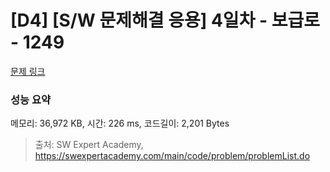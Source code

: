 # [D4] [S/W 문제해결 응용] 4일차 - 보급로 - 1249 

[문제 링크](https://swexpertacademy.com/main/code/problem/problemDetail.do?contestProbId=AV15QRX6APsCFAYD) 

### 성능 요약

메모리: 36,972 KB, 시간: 226 ms, 코드길이: 2,201 Bytes



> 출처: SW Expert Academy, https://swexpertacademy.com/main/code/problem/problemList.do
